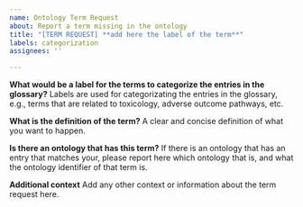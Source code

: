 ```yaml
---
name: Ontology Term Request
about: Report a term missing in the ontology
title: "[TERM REQUEST] **add here the label of the term**"
labels: categorization
assignees: ''

---
```


**What would be a label for the terms to categorize the entries in the glossary?**
Labels are used for categorizating the entries in the glossary, e.g., terms that are related to toxicology, adverse outcome pathways, etc. 

**What is the definition of the term?**
A clear and concise definition of what you want to happen.

**Is there an ontology that has this term?**
If there is an ontology that has an entry that matches your, please report here which ontology that is, and what the ontology identifier of that term is.

**Additional context**
Add any other context or information about the term request here.